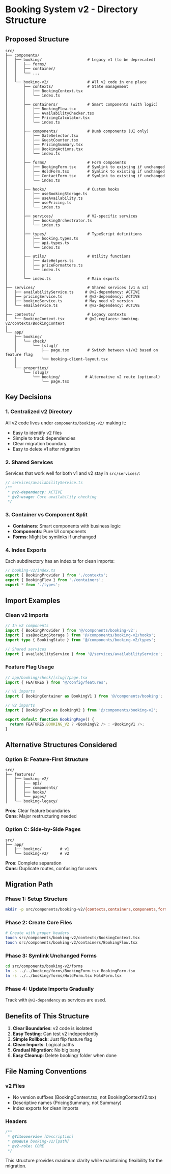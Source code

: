 # Booking System v2 - Directory Structure

## Proposed Structure

```
src/
├── components/
│   ├── booking/                    # Legacy v1 (to be deprecated)
│   │   ├── forms/
│   │   ├── container/
│   │   └── ...
│   │
│   └── booking-v2/                 # All v2 code in one place
│       ├── contexts/               # State management
│       │   ├── BookingContext.tsx
│       │   └── index.ts
│       │
│       ├── containers/             # Smart components (with logic)
│       │   ├── BookingFlow.tsx
│       │   ├── AvailabilityChecker.tsx
│       │   ├── PricingCalculator.tsx
│       │   └── index.ts
│       │
│       ├── components/             # Dumb components (UI only)
│       │   ├── DateSelector.tsx
│       │   ├── GuestCounter.tsx
│       │   ├── PricingSummary.tsx
│       │   ├── BookingActions.tsx
│       │   └── index.ts
│       │
│       ├── forms/                  # Form components
│       │   ├── BookingForm.tsx     # Symlink to existing if unchanged
│       │   ├── HoldForm.tsx        # Symlink to existing if unchanged
│       │   ├── ContactForm.tsx     # Symlink to existing if unchanged
│       │   └── index.ts
│       │
│       ├── hooks/                  # Custom hooks
│       │   ├── useBookingStorage.ts
│       │   ├── useAvailability.ts
│       │   ├── usePricing.ts
│       │   └── index.ts
│       │
│       ├── services/               # V2-specific services
│       │   ├── bookingOrchestrator.ts
│       │   └── index.ts
│       │
│       ├── types/                  # TypeScript definitions
│       │   ├── booking.types.ts
│       │   ├── api.types.ts
│       │   └── index.ts
│       │
│       ├── utils/                  # Utility functions
│       │   ├── dateHelpers.ts
│       │   ├── priceFormatters.ts
│       │   └── index.ts
│       │
│       └── index.ts                # Main exports
│
├── services/                       # Shared services (v1 & v2)
│   ├── availabilityService.ts     # @v2-dependency: ACTIVE
│   ├── pricingService.ts          # @v2-dependency: ACTIVE
│   ├── bookingService.ts          # May need v2 version
│   └── emailService.ts            # @v2-dependency: ACTIVE
│
├── contexts/                       # Legacy contexts
│   └── BookingContext.tsx         # @v2-replaces: booking-v2/contexts/BookingContext
│
└── app/
    ├── booking/
    │   └── check/
    │       └── [slug]/
    │           ├── page.tsx        # Switch between v1/v2 based on feature flag
    │           └── booking-client-layout.tsx
    │
    └── properties/
        └── [slug]/
            └── booking/           # Alternative v2 route (optional)
                └── page.tsx
```

## Key Decisions

### 1. **Centralized v2 Directory**
All v2 code lives under `components/booking-v2/` making it:
- Easy to identify v2 files
- Simple to track dependencies
- Clear migration boundary
- Easy to delete v1 after migration

### 2. **Shared Services**
Services that work well for both v1 and v2 stay in `src/services/`:
```typescript
// services/availabilityService.ts
/**
 * @v2-dependency: ACTIVE
 * @v2-usage: Core availability checking
 */
```

### 3. **Container vs Component Split**
- **Containers**: Smart components with business logic
- **Components**: Pure UI components
- **Forms**: Might be symlinks if unchanged

### 4. **Index Exports**
Each subdirectory has an index.ts for clean imports:
```typescript
// booking-v2/index.ts
export { BookingProvider } from './contexts';
export { BookingFlow } from './containers';
export * from './types';
```

## Import Examples

### Clean v2 Imports
```typescript
// In v2 components
import { BookingProvider } from '@/components/booking-v2';
import { useBookingStorage } from '@/components/booking-v2/hooks';
import type { BookingState } from '@/components/booking-v2/types';

// Shared services
import { availabilityService } from '@/services/availabilityService';
```

### Feature Flag Usage
```typescript
// app/booking/check/[slug]/page.tsx
import { FEATURES } from '@/config/features';

// V1 imports
import { BookingContainer as BookingV1 } from '@/components/booking';

// V2 imports  
import { BookingFlow as BookingV2 } from '@/components/booking-v2';

export default function BookingPage() {
  return FEATURES.BOOKING_V2 ? <BookingV2 /> : <BookingV1 />;
}
```

## Alternative Structures Considered

### Option B: Feature-First Structure
```
src/
├── features/
│   ├── booking-v2/
│   │   ├── api/
│   │   ├── components/
│   │   ├── hooks/
│   │   └── pages/
│   └── booking-legacy/
```
**Pros**: Clear feature boundaries  
**Cons**: Major restructuring needed

### Option C: Side-by-Side Pages
```
src/
├── app/
│   ├── booking/        # v1
│   └── booking-v2/     # v2
```
**Pros**: Complete separation  
**Cons**: Duplicate routes, confusing for users

## Migration Path

### Phase 1: Setup Structure
```bash
mkdir -p src/components/booking-v2/{contexts,containers,components,forms,hooks,services,types,utils}
```

### Phase 2: Create Core Files
```bash
# Create with proper headers
touch src/components/booking-v2/contexts/BookingContext.tsx
touch src/components/booking-v2/containers/BookingFlow.tsx
```

### Phase 3: Symlink Unchanged Forms
```bash
cd src/components/booking-v2/forms
ln -s ../../booking/forms/BookingForm.tsx BookingForm.tsx
ln -s ../../booking/forms/HoldForm.tsx HoldForm.tsx
```

### Phase 4: Update Imports Gradually
Track with `@v2-dependency` as services are used.

## Benefits of This Structure

1. **Clear Boundaries**: v2 code is isolated
2. **Easy Testing**: Can test v2 independently  
3. **Simple Rollback**: Just flip feature flag
4. **Clean Imports**: Logical paths
5. **Gradual Migration**: No big bang
6. **Easy Cleanup**: Delete booking/ folder when done

## File Naming Conventions

### v2 Files
- No version suffixes (BookingContext.tsx, not BookingContextV2.tsx)
- Descriptive names (PricingSummary, not Summary)
- Index exports for clean imports

### Headers
```typescript
/**
 * @fileoverview [Description]
 * @module booking-v2/[path]
 * @v2-role: CORE
 */
```

This structure provides maximum clarity while maintaining flexibility for the migration.